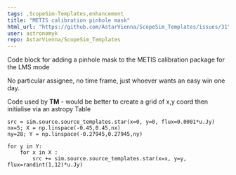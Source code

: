 ```yaml
---
tags: ,ScopeSim-Templates,enhancement
title: "METIS calibration pinhole mask"
html_url: "https://github.com/AstarVienna/ScopeSim_Templates/issues/31"
user: astronomyk
repo: AstarVienna/ScopeSim_Templates
---
```


Code block for adding a pinhole mask to the METIS calibration package for the LMS mode

No particular assignee, no time frame, just whoever wants an easy win one day.

Code used by **TM** - would be better to create a grid of x,y coord then initialise via an astropy Table

```
src = sim.source.source_templates.star(x=0, y=0, flux=0.0001*u.Jy)
nx=5; X = np.linspace(-0.45,0.45,nx)
ny=28; Y = np.linspace(-0.27945,0.27945,ny)
​
for y in Y:
    for x in X :
        src += sim.source.source_templates.star(x=x, y=y, flux=randint(1,12)*u.Jy)
```